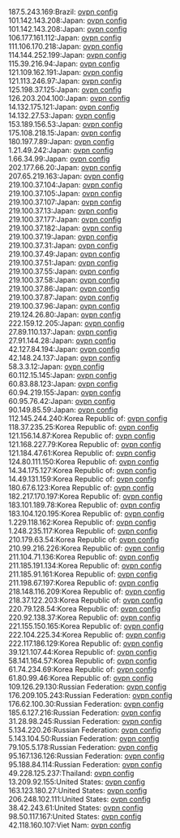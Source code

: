 187.5.243.169:Brazil: [ovpn config](vpn/187_5_243_169.ovpn)  
101.142.143.208:Japan: [ovpn config](vpn/101_142_143_208.ovpn)  
101.142.143.208:Japan: [ovpn config](vpn/101_142_143_208.ovpn)  
106.177.161.112:Japan: [ovpn config](vpn/106_177_161_112.ovpn)  
111.106.170.218:Japan: [ovpn config](vpn/111_106_170_218.ovpn)  
114.144.252.199:Japan: [ovpn config](vpn/114_144_252_199.ovpn)  
115.39.216.94:Japan: [ovpn config](vpn/115_39_216_94.ovpn)  
121.109.162.191:Japan: [ovpn config](vpn/121_109_162_191.ovpn)  
121.113.246.97:Japan: [ovpn config](vpn/121_113_246_97.ovpn)  
125.198.37.125:Japan: [ovpn config](vpn/125_198_37_125.ovpn)  
126.203.204.100:Japan: [ovpn config](vpn/126_203_204_100.ovpn)  
14.132.175.121:Japan: [ovpn config](vpn/14_132_175_121.ovpn)  
14.132.27.53:Japan: [ovpn config](vpn/14_132_27_53.ovpn)  
153.189.156.53:Japan: [ovpn config](vpn/153_189_156_53.ovpn)  
175.108.218.15:Japan: [ovpn config](vpn/175_108_218_15.ovpn)  
180.197.7.89:Japan: [ovpn config](vpn/180_197_7_89.ovpn)  
1.21.49.242:Japan: [ovpn config](vpn/1_21_49_242.ovpn)  
1.66.34.99:Japan: [ovpn config](vpn/1_66_34_99.ovpn)  
202.177.66.20:Japan: [ovpn config](vpn/202_177_66_20.ovpn)  
207.65.219.163:Japan: [ovpn config](vpn/207_65_219_163.ovpn)  
219.100.37.104:Japan: [ovpn config](vpn/219_100_37_104.ovpn)  
219.100.37.105:Japan: [ovpn config](vpn/219_100_37_105.ovpn)  
219.100.37.107:Japan: [ovpn config](vpn/219_100_37_107.ovpn)  
219.100.37.13:Japan: [ovpn config](vpn/219_100_37_13.ovpn)  
219.100.37.177:Japan: [ovpn config](vpn/219_100_37_177.ovpn)  
219.100.37.182:Japan: [ovpn config](vpn/219_100_37_182.ovpn)  
219.100.37.19:Japan: [ovpn config](vpn/219_100_37_19.ovpn)  
219.100.37.31:Japan: [ovpn config](vpn/219_100_37_31.ovpn)  
219.100.37.49:Japan: [ovpn config](vpn/219_100_37_49.ovpn)  
219.100.37.51:Japan: [ovpn config](vpn/219_100_37_51.ovpn)  
219.100.37.55:Japan: [ovpn config](vpn/219_100_37_55.ovpn)  
219.100.37.58:Japan: [ovpn config](vpn/219_100_37_58.ovpn)  
219.100.37.86:Japan: [ovpn config](vpn/219_100_37_86.ovpn)  
219.100.37.87:Japan: [ovpn config](vpn/219_100_37_87.ovpn)  
219.100.37.96:Japan: [ovpn config](vpn/219_100_37_96.ovpn)  
219.124.26.80:Japan: [ovpn config](vpn/219_124_26_80.ovpn)  
222.159.12.205:Japan: [ovpn config](vpn/222_159_12_205.ovpn)  
27.89.110.137:Japan: [ovpn config](vpn/27_89_110_137.ovpn)  
27.91.144.28:Japan: [ovpn config](vpn/27_91_144_28.ovpn)  
42.127.84.194:Japan: [ovpn config](vpn/42_127_84_194.ovpn)  
42.148.24.137:Japan: [ovpn config](vpn/42_148_24_137.ovpn)  
58.3.3.12:Japan: [ovpn config](vpn/58_3_3_12.ovpn)  
60.112.15.145:Japan: [ovpn config](vpn/60_112_15_145.ovpn)  
60.83.88.123:Japan: [ovpn config](vpn/60_83_88_123.ovpn)  
60.94.219.155:Japan: [ovpn config](vpn/60_94_219_155.ovpn)  
60.95.76.42:Japan: [ovpn config](vpn/60_95_76_42.ovpn)  
90.149.85.59:Japan: [ovpn config](vpn/90_149_85_59.ovpn)  
112.145.244.240:Korea Republic of: [ovpn config](vpn/112_145_244_240.ovpn)  
118.37.235.25:Korea Republic of: [ovpn config](vpn/118_37_235_25.ovpn)  
121.156.14.87:Korea Republic of: [ovpn config](vpn/121_156_14_87.ovpn)  
121.168.227.79:Korea Republic of: [ovpn config](vpn/121_168_227_79.ovpn)  
121.184.47.61:Korea Republic of: [ovpn config](vpn/121_184_47_61.ovpn)  
124.80.111.150:Korea Republic of: [ovpn config](vpn/124_80_111_150.ovpn)  
14.34.175.127:Korea Republic of: [ovpn config](vpn/14_34_175_127.ovpn)  
14.49.131.159:Korea Republic of: [ovpn config](vpn/14_49_131_159.ovpn)  
180.67.6.123:Korea Republic of: [ovpn config](vpn/180_67_6_123.ovpn)  
182.217.170.197:Korea Republic of: [ovpn config](vpn/182_217_170_197.ovpn)  
183.101.189.78:Korea Republic of: [ovpn config](vpn/183_101_189_78.ovpn)  
183.104.120.195:Korea Republic of: [ovpn config](vpn/183_104_120_195.ovpn)  
1.229.118.162:Korea Republic of: [ovpn config](vpn/1_229_118_162.ovpn)  
1.248.235.117:Korea Republic of: [ovpn config](vpn/1_248_235_117.ovpn)  
210.179.63.54:Korea Republic of: [ovpn config](vpn/210_179_63_54.ovpn)  
210.99.216.226:Korea Republic of: [ovpn config](vpn/210_99_216_226.ovpn)  
211.104.71.136:Korea Republic of: [ovpn config](vpn/211_104_71_136.ovpn)  
211.185.191.134:Korea Republic of: [ovpn config](vpn/211_185_191_134.ovpn)  
211.185.91.161:Korea Republic of: [ovpn config](vpn/211_185_91_161.ovpn)  
211.198.67.197:Korea Republic of: [ovpn config](vpn/211_198_67_197.ovpn)  
218.148.116.209:Korea Republic of: [ovpn config](vpn/218_148_116_209.ovpn)  
218.37.122.203:Korea Republic of: [ovpn config](vpn/218_37_122_203.ovpn)  
220.79.128.54:Korea Republic of: [ovpn config](vpn/220_79_128_54.ovpn)  
220.92.138.37:Korea Republic of: [ovpn config](vpn/220_92_138_37.ovpn)  
221.155.150.165:Korea Republic of: [ovpn config](vpn/221_155_150_165.ovpn)  
222.104.225.34:Korea Republic of: [ovpn config](vpn/222_104_225_34.ovpn)  
222.117.186.129:Korea Republic of: [ovpn config](vpn/222_117_186_129.ovpn)  
39.121.107.44:Korea Republic of: [ovpn config](vpn/39_121_107_44.ovpn)  
58.141.164.57:Korea Republic of: [ovpn config](vpn/58_141_164_57.ovpn)  
61.74.234.69:Korea Republic of: [ovpn config](vpn/61_74_234_69.ovpn)  
61.80.99.46:Korea Republic of: [ovpn config](vpn/61_80_99_46.ovpn)  
109.126.29.130:Russian Federation: [ovpn config](vpn/109_126_29_130.ovpn)  
176.209.105.243:Russian Federation: [ovpn config](vpn/176_209_105_243.ovpn)  
176.62.100.30:Russian Federation: [ovpn config](vpn/176_62_100_30.ovpn)  
185.6.127.216:Russian Federation: [ovpn config](vpn/185_6_127_216.ovpn)  
31.28.98.245:Russian Federation: [ovpn config](vpn/31_28_98_245.ovpn)  
5.134.220.26:Russian Federation: [ovpn config](vpn/5_134_220_26.ovpn)  
5.143.104.50:Russian Federation: [ovpn config](vpn/5_143_104_50.ovpn)  
79.105.5.178:Russian Federation: [ovpn config](vpn/79_105_5_178.ovpn)  
95.167.136.126:Russian Federation: [ovpn config](vpn/95_167_136_126.ovpn)  
95.188.84.114:Russian Federation: [ovpn config](vpn/95_188_84_114.ovpn)  
49.228.125.237:Thailand: [ovpn config](vpn/49_228_125_237.ovpn)  
13.209.92.155:United States: [ovpn config](vpn/13_209_92_155.ovpn)  
163.123.180.27:United States: [ovpn config](vpn/163_123_180_27.ovpn)  
206.248.102.111:United States: [ovpn config](vpn/206_248_102_111.ovpn)  
38.42.243.61:United States: [ovpn config](vpn/38_42_243_61.ovpn)  
98.50.117.167:United States: [ovpn config](vpn/98_50_117_167.ovpn)  
42.118.160.107:Viet Nam: [ovpn config](vpn/42_118_160_107.ovpn)  
